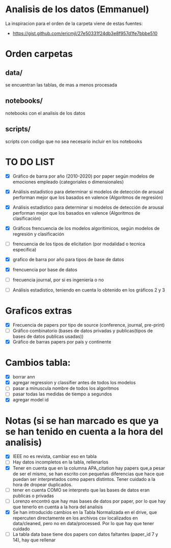 # Analisis de los datos (Emmanuel)
La inspiracion para el orden de la carpeta viene de estas fuentes:

- https://gist.github.com/ericmjl/27e50331f24db3e8f957d1fe7bbbe510

# Orden carpetas 
## data/
se encuentran las tablas, de mas a menos procesada
## notebooks/
notebooks con el analisis de los datos
## scripts/
scripts con codigo que no sea necesario incluir en los notebooks

# TO DO LIST
- [x] Gráfico de barra por año (2010-2020) por paper según modelos de emociones empleado (categoriales o dimensionales)
- [x] Análisis estadístico para determinar si modelos de detección de arousal performan mejor que los basados en valence (Algoritmos de regresión)
- [x] Análisis estadístico para determinar si modelos de detección de arousal performan mejor que los basados en valence (Algoritmos de clasificación)
- [x] Gráficos frencuencia de los modelos algoritimicos, según modelos de regresión y clasificación
- [ ] frencuencia de los tipos de elicitation (por modalidad o tecnica especifica)
- [x] grafico de barra por año para tipos de base de datos
- [x] frencuencia por base de datos
- [ ] frecuencia journal, por si es ingeniería o no

- [ ] Análisis estadístico, teniendo en cuenta lo obtenido en los gráficos 2 y 3

# Graficos extras
- [x] Frecuencia de papers por tipo de source (conference, journal, pre-print)
- [ ] Gráfico combinatorio (bases de datos privadas y publicas(tipos de bases de datos publicas usadas))
- [x] Gráfico de barras papers por país y continente

# Cambios tabla:
- [x] borrar ann
- [x] agregar regression y classifier antes de todos los modelos
- [ ] pasar a minuscula nombre de todos los algoritmos
- [ ] pasar todas las medidas de tiempo a segundos
- [x] agregar model id

# Notas (si se han marcado es que ya se han tenido en cuenta a la hora del analisis)
- [x] IEEE no es revista, cambiar eso en tabla
- [ ] Hay datos incompletos en la tabla, rellenarlos
- [x] Tener en cuenta que en la columna APA_citation hay papers que,a pesar de ser el mismo, se han escrito con pequeñas diferencias que hace que puedan ser interpretados como papers distintos. Tener cuidado a la hora de dropear duplicados.
- [ ] tener en cuenta COMO se interpreto que las bases de datos eran publicas o privadas
- [ ] Lorenzo encontró que hay mas bases de datos por paper, por lo que hay que tenerlo en cuenta a la hora del analisis
- [x] Se han introducido cambios en la Tabla Normalizada en el drive, que repercuten directamente en los archivos csv localizados en data/cleaned, pero no en data/processed. Por lo que hay que tener cuidado
- [ ] La tabla data base tiene dos papers con datos faltantes (paper_id 7 y 14), hay que rellenar